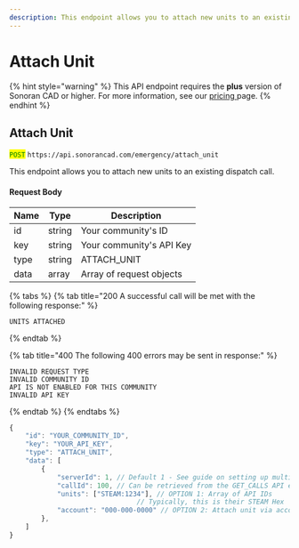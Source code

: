 ```yaml
---
description: This endpoint allows you to attach new units to an existing dispatch call.
---
```


# Attach Unit

{% hint style="warning" %}
This API endpoint requires the **plus** version of Sonoran CAD or higher. For more information, see our [pricing ](../../../../pricing/faq/)page.
{% endhint %}

## Attach Unit

<mark style="color:green;">`POST`</mark> `https://api.sonorancad.com/emergency/attach_unit`

This endpoint allows you to attach new units to an existing dispatch call.

#### Request Body

| Name | Type   | Description              |
| ---- | ------ | ------------------------ |
| id   | string | Your community's ID      |
| key  | string | Your community's API Key |
| type | string | ATTACH\_UNIT             |
| data | array  | Array of request objects |

{% tabs %}
{% tab title="200 A successful call will be met with the following response:" %}
```
UNITS ATTACHED
```
{% endtab %}

{% tab title="400 The following 400 errors may be sent in response:" %}
```http
INVALID REQUEST TYPE
INVALID COMMUNITY ID
API IS NOT ENABLED FOR THIS COMMUNITY
INVALID API KEY
```
{% endtab %}
{% endtabs %}

```javascript
{
    "id": "YOUR_COMMUNITY_ID",
    "key": "YOUR_API_KEY",
    "type": "ATTACH_UNIT",
    "data": [
        {
            "serverId": 1, // Default 1 - See guide on setting up multiple servers
            "callId": 100, // Can be retrieved from the GET_CALLS API endpoint
            "units": ["STEAM:1234"], // OPTION 1: Array of API IDs
                                // Typically, this is their STEAM Hex
            "account": "000-000-0000" // OPTION 2: Attach unit via account UUID
        },
    ]
}
```
